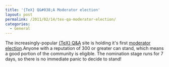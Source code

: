 ```yaml
---
title: '{TeX} Q&#038;A Moderator election'
layout: post
permalink: /2011/02/14/tex-qa-moderator-election/
categories:
  - General
---
```

The increasingly-popular [{TeX} Q&amp;A](https://tex.stackexchange.com/) site is holding it's first [moderator election](https://tex.stackexchange.com/election).Anyone with a reputation of 300 or greater can stand, which means a good portion of the community is eligible. The nomination stage runs for 7 days, so there is no immediate panic to decide to stand!
